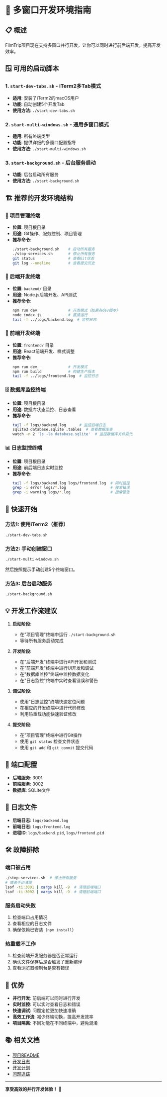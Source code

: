 # 🚀 多窗口开发环境指南

## 📋 概述

FilmTrip项目现在支持多窗口并行开发，让你可以同时进行前后端开发，提高开发效率。

## 🪟 可用的启动脚本

### 1. `start-dev-tabs.sh` - iTerm2多Tab模式
- **适用**: 安装了iTerm2的macOS用户
- **功能**: 自动创建5个开发Tab
- **使用方法**: `./start-dev-tabs.sh`

### 2. `start-multi-windows.sh` - 通用多窗口模式
- **适用**: 所有终端类型
- **功能**: 提供详细的多窗口配置指导
- **使用方法**: `./start-multi-windows.sh`

### 3. `start-background.sh` - 后台服务启动
- **功能**: 后台启动所有服务
- **使用方法**: `./start-background.sh`

## 🏗️ 推荐的开发环境结构

### 📁 项目管理终端
- **位置**: 项目根目录
- **用途**: Git操作、服务控制、项目管理
- **推荐命令**:
  ```bash
  ./start-background.sh    # 启动所有服务
  ./stop-services.sh       # 停止所有服务
  git status               # 查看Git状态
  git log --oneline        # 查看提交历史
  ```

### 🔧 后端开发终端
- **位置**: `backend/` 目录
- **用途**: Node.js后端开发、API测试
- **推荐命令**:
  ```bash
  npm run dev              # 开发模式（如果有dev脚本）
  node index.js            # 直接运行
  tail -f ../logs/backend.log  # 监控日志
  ```

### 🎨 前端开发终端
- **位置**: `frontend/` 目录
- **用途**: React前端开发、样式调整
- **推荐命令**:
  ```bash
  npm run dev              # 开发模式
  npm run build            # 构建生产版本
  tail -f ../logs/frontend.log  # 监控日志
  ```

### 🗄️ 数据库监控终端
- **位置**: 项目根目录
- **用途**: 数据库状态监控、日志查看
- **推荐命令**:
  ```bash
  tail -f logs/backend.log      # 监控后端日志
  sqlite3 database.sqlite .tables  # 查看数据库表
  watch -n 2 'ls -la database.sqlite'  # 监控数据库文件变化
  ```

### 📊 日志监控终端
- **位置**: 项目根目录
- **用途**: 前后端日志实时监控
- **推荐命令**:
  ```bash
  tail -f logs/backend.log logs/frontend.log  # 同时监控
  grep -i error logs/*.log                    # 搜索错误
  grep -i warning logs/*.log                  # 搜索警告
  ```

## 🚀 快速开始

### 方法1: 使用iTerm2（推荐）
```bash
./start-dev-tabs.sh
```

### 方法2: 手动创建窗口
```bash
./start-multi-windows.sh
```
然后按照提示手动创建5个终端窗口。

### 方法3: 后台启动服务
```bash
./start-background.sh
```

## 💡 开发工作流建议

1. **启动阶段**:
   - 在"项目管理"终端中运行 `./start-background.sh`
   - 等待所有服务启动完成

2. **开发阶段**:
   - 在"后端开发"终端中进行API开发和测试
   - 在"前端开发"终端中进行UI开发和调试
   - 在"数据库监控"终端中监控数据变化
   - 在"日志监控"终端中实时查看错误和警告

3. **调试阶段**:
   - 使用"日志监控"终端快速定位问题
   - 在相应的开发终端中进行代码修改
   - 利用热重载功能快速验证修改

4. **提交阶段**:
   - 在"项目管理"终端中进行Git操作
   - 使用 `git status` 检查文件状态
   - 使用 `git add` 和 `git commit` 提交代码

## 🔧 端口配置

- **后端服务**: 3001
- **前端服务**: 3002
- **数据库**: SQLite文件

## 📝 日志文件

- **后端日志**: `logs/backend.log`
- **前端日志**: `logs/frontend.log`
- **进程ID**: `logs/backend.pid`, `logs/frontend.pid`

## 🛠️ 故障排除

### 端口被占用
```bash
./stop-services.sh  # 停止所有服务
# 或者手动清理
lsof -ti:3001 | xargs kill -9  # 清理后端端口
lsof -ti:3002 | xargs kill -9  # 清理前端端口
```

### 服务启动失败
1. 检查端口占用情况
2. 查看相应的日志文件
3. 确保依赖已安装（`npm install`）

### 热重载不工作
1. 检查前端开发服务器是否正常运行
2. 确认文件保存后是否触发了重新编译
3. 查看浏览器控制台是否有错误

## 🌟 优势

- **并行开发**: 前后端可以同时进行开发
- **实时监控**: 可以实时查看日志和错误
- **快速调试**: 问题定位更加快速准确
- **高效工作流**: 减少终端切换，提高开发效率
- **项目隔离**: 不同功能在不同终端中，避免混淆

## 📚 相关文档

- [项目README](./README.md)
- [开发日志](./docs/开发日志.md)
- [开发计划](./docs/开发计划.md)
- [问题追踪](./docs/问题追踪.md)

---

**享受高效的并行开发体验！** 🚀
